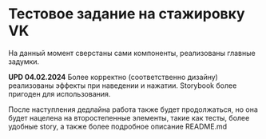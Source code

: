# Тестовое задание на стажировку VK

На данный момент сверстаны сами компоненты, реализованы главные задумки.

**UPD 04.02.2024** Более корректно (соответственно дизайну) реализованы эффекты при наведении и нажатии. Storybook более пригоден для использования.

После наступления дедлайна работа также будет продолжаться, но она будет нацелена на второстепенные элементы, такие как тесты, более удобные story, а также более подробное описание README.md

